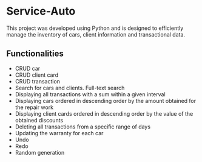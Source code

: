 # Service-Auto
This project was developed using Python and is
designed to efficiently manage the inventory of cars,
client information and transactional data.

## Functionalities
* CRUD car
* CRUD client card
* CRUD transaction
* Search for cars and clients. Full-text search
* Displaying all transactions with a sum within a given interval
* Displaying cars ordered in descending order by the amount obtained for the repair work
* Displaying client cards ordered in descending order by the value of the obtained discounts
* Deleting all transactions from a specific range of days
* Updating the warranty for each car
* Undo
* Redo
* Random generation

